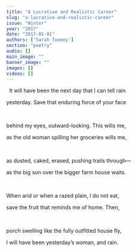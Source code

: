 ```yaml
---
title: "A Lucrative and Realistic Career"
slug: "a-lucrative-and-realistic-career"
issue: "Winter"
year: "2017"
date: "2017-01-01"
authors: ['Sarah Toomey']
section: "poetry"
audio: []
main_image: ""
banner_image: ""
images: []
videos: []
---
```

  It will have been the next day that I can tell rain

 yesterday. Save that enduring force of your face

  

 behind my eyes, outward-looking. This wills me,

 as the old woman spilling her groceries wills me,

  

 as dusted, caked, erased, pushing trails through—

 as the big sun over the bigger farm house waits.

  

 When arid or when a razed plain, I do not eat,

 save the fruit that reminds me of home. Then,

  

 porch swelling like the fully outfitted house fly,

 I will have been yesterday’s woman, and rain. 

